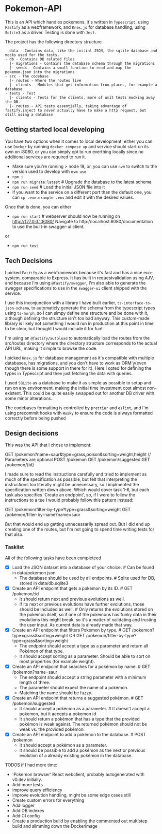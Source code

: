 # Pokemon-API

This is an API which handles pokemons. It's written in `Typescript`, using `Fastify` as a webframework, and `Knex.js` for database handling, using `Sqlite3` as a driver. Testing is done with `Jest`.

The project has the following directory structure

```text
- data - Contains data, like the initial JSON, the sqlite database and mocks used for the tests.
- db - Contains DB related files
  |- migrations - Contains the database schema through the migrations
  |- seeds - Contains a small function to read and map the pokemon.json into the migrations
- src - The codebase
  |- routes - Where the routes live
  |- clients - Modules that get information from places, for example a database
- tests - Test
  |- clients - Tests for the clients, more of unit tests mocking away the DB.
  |- routes - API tests essentially, taking advantage of fastify.inject to never actually have to make a http request, but still using a database

```

## Getting started local developing

You have two options when it comes to local development, either you can use `Docker` by running `docker compose up` and service should start on its own on :8080, or you can simply opt to run everthing locally since no additional services are required to run it.

- Make sure you're running > node 18, or, you can use `nvm` to switch to the version used to develop with `nvm use`
- `npm i`
- `npm run migrate:latest` # Upgrade the database to the latest schema
- `npm run seed` # Load the initial JSON file into it
- If you want to the service on a different port than the default one, you can `cp .env.example .env` and edit it with the desired values.

Once that is done, you can either

- `npm run start` # webserver should now be running on http://127.0.0.1:8080/
  Navigate to http://localhost:8080/documentation to use the built-in swagger-ui client.

or

- `npm run test`

## Tech Decisions

I picked `Fastify` as a webframework because it's fast and has a nice eco-system, comparable to Express.
It has built in requestvalidation using AJV, and because I'm using `@fastify/swagger`, I'm also able to generate the swagger specifications to use in the `swagger-ui` client shipped with the service.

I use this inconjunction with a library I have built earlier, `ts-interface-to-json-schema`, to automaticly generate the schema from the typescript types using `ts-morph`, so I can simpy define one structure and be done with it, although defining the structure isn't too bad anyway.
This custom-made library is likely not something I would run in production at this point in time to be clear, but thought I would include it for fun!

I'm using an `@fastify/autoload` to automatically load the routes from the src/routes directory where the directory structure corresponds to the actual API URL, making it simple to browse the code.

I picked `Knex.js` for database management as it's compatible with multiple databases, has migrations, and you don't have to work as ORM'y(even though there is some support in there for it).
Here I opted for defining the types in Typescript and then just fetching the data with queries.

I used `SQLite` as a database to make it as simple as possible to setup and run on any environment, making the initial time investment cost almost non-existent. This could be quite easily swapped out for another DB driver with some minor alterations.

The codebases formatting is controlled by `prettier` and `eslint`, and I'm using precommit hooks with `Husky` to ensure the code is always formatted correctly before being pushed

## Design decisions

This was the API that I chose to implement:

GET /pokemon?name=saur&type=grass,poison&sorting=weight,height // Parameters are optional
POST /pokemon
GET /pokemon/suggested
GET /pokemon/{id}

I made sure to read the instructions carefully and tried to implement as much of the specification as possible, but felt that interpreting the instructions too literally might be unnecessary, so I implmented the specification written down above.
Which would cover task 1-6, but each task also specifies 'Create an endpoint', so, if I were to follow the instructions to a tee I would probably follow this pattern instead:

GET /pokemon/filter-by-type?type=grass&sorting=weight
GET /pokemon/filter-by-name?name=saur

But that would end up getting unnecessarily spread out. But I did end up creating one of the routes, but I'm not going to spend time writing tests for that also.

### Tasklist

All of the following tasks have been completeed

- [x] Load the JSON dataset into a database of your choice. # Can be found in data/pokemon.json
  - The database should be used by all endpoints. # Sqlite used for DB, stored in data/db.sqlite3
- [x] Create an API endpoint that gets a pokémon by its ID. # GET /pokemon/:id
  - It should return next and previous evolutions as well.
  - If its next or previous evolutions have further evolutions, those should be included as well. # Only returns the evolutions stored on the pokemon itself, so if one of the pokemons has funky data in their evolutions this might break, so it's a matter of validating and trusting the user input. As current data is already made that way.
- [x] Create an API endpoint that filters Pokémon by type. # GET /pokemon?type=grass&sorting=weight OR GET /pokemon/filter-by-type?type=grass&sorting=weight
  - The endpoint should accept a type as a parameter and return all Pokémon of that type.
  - It should accept sorting as a parameter. Should be able to sort on most properties (for example weight).
- [x] Create an API endpoint that searches for a pokémon by name. # GET /pokemon?name=saur
  - The endpoint should accept a string parameter with a minimum length of three.
  - The parameter should expect the name of a pokémon.
  - Matching the name should be fuzzy.
- [x] Create an API endpoint that returns a suggested pokémon. # GET /pokemon/suggested
  - It should accept a pokémon as a parameter. # It doesn't accept a pokemon, but it accepts a pokemon id
  - It should return a pokémon that has a type that the provided pokémon is weak against. The returned pokémon should not be weak vs. the provided pokémon.
- [x] Create an API endpoint to add a pokémon to the database. # POST /pokemon
  - It should accept a pokémon as a parameter.
  - It should be possible to add a pokémon as the next or previous evolution of a already existing pokémon in the database.

TODOS if I had more time:

- 'Pokemon browser' React webclient, probably autogenerated with v0.dev initially.
- Add more tests
- Improve query efficiency
- Improve evolution handling, might be some edge cases still
- Create custom errors for everything
- Add logger
- Add DB indexes
- Add CI config
- Create a production build by enabling the commented out multistep build and slimming down the Dockerimage
